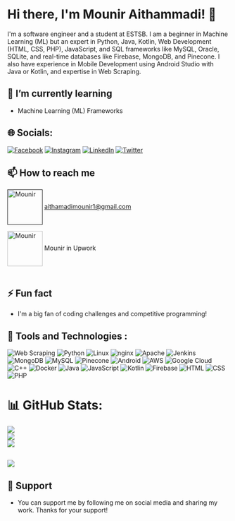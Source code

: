 # Hi there, I'm Mounir Aithammadi! 👋

I'm a software engineer and a student at ESTSB. I am a beginner in Machine Learning (ML) but an expert in Python, Java, Kotlin, Web Development (HTML, CSS, PHP), JavaScript, and SQL frameworks like MySQL, Oracle, SQLite, and real-time databases like Firebase, MongoDB, and Pinecone. I also have experience in Mobile Development using Android Studio with Java or Kotlin, and expertise in Web Scraping.

## 🌱 I’m currently learning
- Machine Learning (ML) Frameworks

## 🌐 Socials:
[![Facebook](https://img.shields.io/badge/Facebook-%231877F2.svg?logo=Facebook&logoColor=white)](https://facebook.com/aithamadimounir) [![Instagram](https://img.shields.io/badge/Instagram-%23E4405F.svg?logo=Instagram&logoColor=white)](https://instagram.com/mounir_aithammadi5) [![LinkedIn](https://img.shields.io/badge/LinkedIn-%230077B5.svg?logo=linkedin&logoColor=white)](https://linkedin.com/in/aithamadimounir) [![Twitter](https://img.shields.io/badge/Twitter-%231DA1F2.svg?logo=Twitter&logoColor=white)](https://twitter.com/mounir519) 

## 📫 How to reach me
 <a href="" target="blank"><img align="center" src="https://cdn1.iconfinder.com/data/icons/google-new-logos-1/32/gmail_new_logo-512.png" alt="Mounir" height="80" width="80" /></a> aithamadimounir1@gmail.com
<!-- - <-- - - <a href="" target="blank"><img align="center" src="" alt="Mounir" height="30" width="40" /></a>--> 
 <a href="https://www.upwork.com/freelancers/~010b16ef15daa2b769" target="blank"><img align="center" src="https://imgs.search.brave.com/WoAeEgb4m4Mga1wl6COZZGUwwJFtJJtkFCWekEHwW64/rs:fit:512:512:1/g:ce/aHR0cHM6Ly9jZG4u/aWNvbi1pY29ucy5j/b20vaWNvbnMyLzI2/OTkvUE5HLzUxMi91/cHdvcmtfbG9nb19p/Y29uXzE3MDMxMC5w/bmc" alt="Mounir" height="80" width="80" /></a> Mounir in Upwork <br><br>

## ⚡ Fun fact
- I'm a big fan of coding challenges and competitive programming!
## 🔧 Tools and Technologies :
![Web Scraping](https://img.shields.io/badge/Web%20Scraping-%23000000.svg?style=plastic&logo=web-scraper&logoColor=white) ![Python](https://img.shields.io/badge/python-3670A0?style=plastic&logo=python&logoColor=ffdd54) ![Linux](https://img.shields.io/badge/Linux-FCC624?style=plastic&logo=linux&logoColor=black) ![nginx](https://img.shields.io/badge/nginx-%23009639.svg?style=plastic&logo=nginx&logoColor=white) ![Apache](https://img.shields.io/badge/apache-%23D42029.svg?style=plastic&logo=apache&logoColor=white) ![Jenkins](https://img.shields.io/badge/jenkins-%232C5263.svg?style=plastic&logo=jenkins&logoColor=white) ![MongoDB](https://img.shields.io/badge/MongoDB-%234ea94b.svg?style=plastic&logo=mongodb&logoColor=white) ![MySQL](https://img.shields.io/badge/MySQL-%2300758F.svg?style=plastic&logo=mysql&logoColor=white) ![Pinecone](https://img.shields.io/badge/Pinecone-%234CC61E.svg?style=plastic&logo=pinecone&logoColor=white) ![Android](https://img.shields.io/badge/Android-%233DDC84.svg?style=plastic&logo=android&logoColor=white) ![AWS](https://img.shields.io/badge/AWS-%23FF9900.svg?style=plastic&logo=amazon-aws&logoColor=white) ![Google Cloud](https://img.shields.io/badge/Google%20Cloud-%234285F4.svg?style=plastic&logo=google-cloud&logoColor=white) ![C++](https://img.shields.io/badge/C++-%2300599C.svg?style=plastic&logo=c%2B%2B&logoColor=white) ![Docker](https://img.shields.io/badge/docker-%230db7ed.svg?style=plastic&logo=docker&logoColor=white) ![Java](https://img.shields.io/badge/java-%23ED8B00.svg?style=plastic&logo=java&logoColor=white) ![JavaScript](https://img.shields.io/badge/javascript-%23323330.svg?style=plastic&logo=javascript&logoColor=%23F7DF1E) ![Kotlin](https://img.shields.io/badge/Kotlin-%230095D5.svg?style=plastic&logo=kotlin&logoColor=white) ![Firebase](https://img.shields.io/badge/firebase-%23039BE5.svg?style=plastic&logo=firebase) ![HTML](https://img.shields.io/badge/HTML-%23E34F26.svg?style=plastic&logo=html5&logoColor=white) ![CSS](https://img.shields.io/badge/CSS-%231572B6.svg?style=plastic&logo=css3&logoColor=white) ![PHP](https://img.shields.io/badge/PHP-%23777BB4.svg?style=plastic&logo=php&logoColor=white) 
# 📊 GitHub Stats:
![](https://github-readme-stats.vercel.app/api?username=Mouniraithammadi&theme=dark&hide_border=false&include_all_commits=true&count_private=true)<br/>
![](https://github-readme-streak-stats.herokuapp.com/?user=Mouniraithammadi&theme=dark&hide_border=false)<br/>
![](https://github-readme-stats.vercel.app/api/top-langs/?username=Mouniraithammadi&theme=dark&hide_border=false&include_all_commits=true&count_private=true&layout=compact)

## [![](https://visitcount.itsvg.in/api?id=MOUNIR&label=Profile%20Views&color=1&icon=2&pretty=true)](https://visitcount.itsvg.in)
## 🤝 Support  
- You can support me by following me on social media and sharing my work. Thanks for your support!
